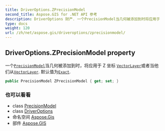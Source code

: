 ```yaml
---
title: DriverOptions.ZPrecisionModel
second_title: Aspose.GIS for .NET API 参考
description: DriverOptions 财产. 一个PrecisionModel当几何被添加到时将应用于 Z 坐标 VectorLayer或者当他们从VectorLayer. 默认值为Exact.
type: docs
weight: 120
url: /zh/net/aspose.gis/driveroptions/zprecisionmodel/
---
```

## DriverOptions.ZPrecisionModel property

一个[`PrecisionModel`](../../precisionmodel/)当几何被添加到时，将应用于 Z 坐标 [`VectorLayer`](../../vectorlayer/)或者当他们从[`VectorLayer`](../../vectorlayer/). 默认值为[`Exact`](../../precisionmodel/exact/).

```csharp
public PrecisionModel ZPrecisionModel { get; set; }
```

### 也可以看看

* class [PrecisionModel](../../precisionmodel/)
* class [DriverOptions](../)
* 命名空间 [Aspose.Gis](../../driveroptions/)
* 部件 [Aspose.GIS](../../../)


